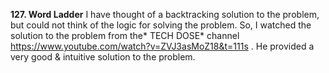 **127. Word Ladder**
I have thought of a backtracking solution to the problem, but could not think of the logic for solving the problem. So, I watched the solution to the problem from the* TECH DOSE* channel https://www.youtube.com/watch?v=ZVJ3asMoZ18&t=111s . He provided a very good & intuitive solution to the problem.